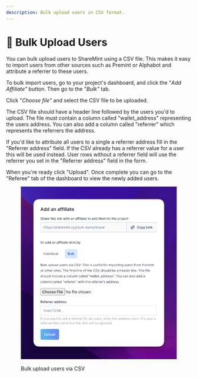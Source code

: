 ```yaml
---
description: Bulk upload users in CSV format.
---
```


# 🚅 Bulk Upload Users

You can bulk upload users to ShareMint using a CSV file. This makes it easy to import users from other sources such as Premint or Alphabot and attribute a referrer to these users.

To bulk import users, go to your project's dashboard, and click the "_Add Affiliate"_ button. Then go to the "_Bulk"_ tab.

Click "_Choose file"_ and select the CSV file to be uploaded.

The CSV file should have a header line followed by the users you'd to upload. The file must contain a column called "wallet\_address" representing the users address. You can also add a column called "referrer" which represents the referrers the address.

If you'd like to attribute all users to a single a referrer address fill in the "Referrer address" field. If the CSV already has a referrer value for a user this will be used instead. User rows without a referrer field will use the referrer you set in the "Referrer address" field in the form.

When you're ready click "Upload". Once complete you can go to the "Referee" tab of the dashboard to view the newly added users.

<figure><img src="../.gitbook/assets/CleanShot 2023-01-30 at 14.25.23.png" alt=""><figcaption><p>Bulk upload users via CSV</p></figcaption></figure>
